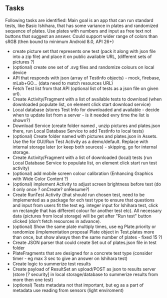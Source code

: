 ## Tasks ##
Following tasks are identified:
Main goal is an app that can run standard tests, like Basic Ishihara, that has some variance in plates and randomized sequence of plates. Use plates with numbers and input as free text not buttons that suggest an answer.
Could support wider range of colors than sRGB (then bound to minimum Android 8.0, API 26+)

* create picture set that represents one test (pack it along with json file into a zip file) and place it on public available URL, (different sets of pictures ?)
* (optional) create one set of .svg files and randomize colours on local device
* API that responds with json (array of TestInfo objects) - mock, firebase, mLab+GO... (data need to match resources URL)
* Fetch Test list from that API (optional list of tests as a json file on given url).
* Create Activity/Fragment with a list of available tests to download (when downloaded populate list, on element click start download service)
* Local database (stores Test Info for downloaded and available - decide when to update list from a server - is it needed evry time the list is shown?)
* Download Service (create folder named <TestID>, unzip pictures and plates.json there, run Local Database Service to add TestInfo to local tests)
* (optional) Create folder named <TestID> with pictures and plates.json in Assets. Use the for GUI/Run Test Activity as a demo/default. Replace with internal storage later (or keep both sources) - skipping, go for internal storage.
* Create Activity/Fragment with a list of downloaded (local) tests (run Local Database Service to populate list, on element click start run test activity)
* (optional) add mobile screen colour calibration (Enhancing Graphics with Wide Color Content ?)
* (optional) implement Activity to adjust screen brightness before test (do it only once ? onCreate? onResume?)
* Create RunTest Activity (that should run chosen test, need to be implemented as a package for ech test type to ensure that questions and input from users fit the test eg. integer input for Ishihara test, click on rectangle that has different colour for another test etc). All necessary data (pictures from local storage) will be get after "Run test" button clicked (don't fetch resources in advance).
* (optional) Show the same plate multiply times, use eg Plate.priority or randomize (implementation proposal Plate object in Test.plates more than once, but show always then the same number of plates - fixed 15 ?)
* Create JSON parser that could create Set<Plate> out of plates.json file in test folder
* PlateFragments that are designed for a concrete test type (consider timer - eg max 3 sec to give an answer on Ishihara test)
* Create logic to summerize test results
* Create payload of ResultSet an upload/POST as json to results server (store [? security] in local storage/database to summerize results from more then one test)
* (optional) Tests metadata not that important, but eg as a part of metadata use reading from sensors (light enviroment)
